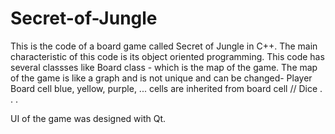 # Secret-of-Jungle

This is the code of a board game called Secret of Jungle in C++. The main characteristic of this code is its object oriented programming. This code has several classses like 
Board class - which is the map of the game. The map of the game is like a graph and is not unique and can be changed- 
Player
Board cell
blue, yellow, purple, ... cells are inherited from board cell
//
Dice
.
.
.


UI of the game was designed with Qt.  
